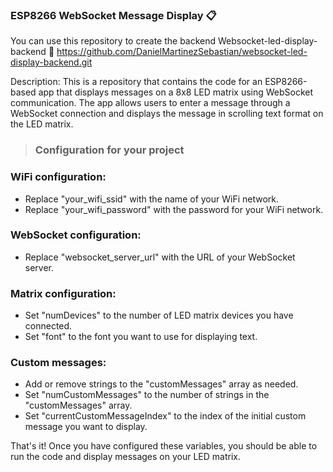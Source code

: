 ### ESP8266 WebSocket Message Display :clipboard:
You can use this repository to create the backend Websocket-led-display-backend :link: https://github.com/DanielMartinezSebastian/websocket-led-display-backend.git


Description: This is a repository that contains the code for an ESP8266-based app that displays messages on a 8x8 LED matrix using WebSocket communication. The app allows users to enter a message through a WebSocket connection and displays the message in scrolling text format on the LED matrix.

> ### Configuration for your project
### WiFi configuration:

- Replace "your_wifi_ssid" with the name of your WiFi network.
- Replace "your_wifi_password" with the password for your WiFi network.

### WebSocket configuration:

- Replace "websocket_server_url" with the URL of your WebSocket server.

### Matrix configuration:

- Set "numDevices" to the number of LED matrix devices you have connected.
- Set "font" to the font you want to use for displaying text.

### Custom messages:

- Add or remove strings to the "customMessages" array as needed.
- Set "numCustomMessages" to the number of strings in the "customMessages" array.
- Set "currentCustomMessageIndex" to the index of the initial custom message you want to display.

That's it! Once you have configured these variables, you should be able to run the code and display messages on your LED matrix.


